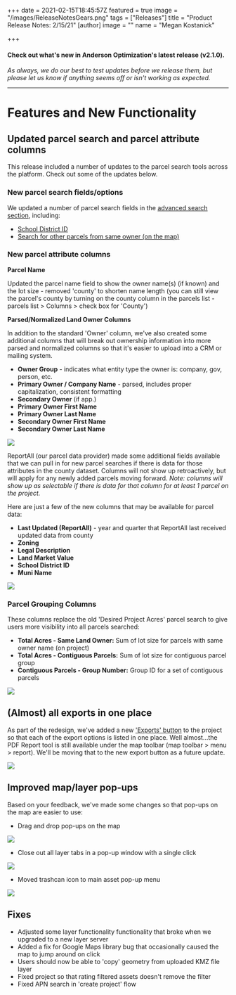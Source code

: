 +++
date = 2021-02-15T18:45:57Z
featured = true
image = "/images/ReleaseNotesGears.png"
tags = ["Releases"]
title = "Product Release Notes: 2/15/21"
[author]
image = ""
name = "Megan Kostanick"

+++
#### **Check out what's new in Anderson Optimization's latest release (v2.1.0).**

_As always, we do our best to test updates before we release them, but please let us know if anything seems off or isn't working as expected._

***

# **Features and New Functionality**

## Updated parcel search and parcel attribute columns

This release included a number of updates to the parcel search tools across the platform. Check out some of the updates below.

### New parcel search fields/options

We updated a number of parcel search fields in the [advanced search section](https://docs.andersonopt.com/prospect/search-for-land/add-parcels-based-on-proximity-min.-lot-size/search-for-parcels-by-owner-name), including:

* [School District ID](https://docs.andersonopt.com/prospect/search-for-land/add-parcels-based-on-proximity-min.-lot-size/search-for-parcels-by-owner-name)
* [Search for other parcels from same owner (on the map)](https://docs.andersonopt.com/prospect/search-for-land/add-parcels-based-on-proximity-min.-lot-size/search-for-parcels-by-owner-name)

### New parcel attribute columns

**Parcel Name**

Updated the parcel name field to show the owner name(s) (if known) and the lot size - removed 'county' to shorten name length (you can still view the parcel's county by turning on the county column in the parcels list - parcels list > Columns > check box for 'County')

**Parsed/Normalized Land Owner Columns**

In addition to the standard 'Owner' column, we've also created some additional columns that will break out ownership information into more parsed and normalized columns so that it's easier to upload into a CRM or mailing system.

* **Owner Group** - indicates what entity type the owner is: company, gov, person, etc.
* **Primary Owner / Company Name** - parsed, includes proper capitalization, consistent formatting
* **Secondary Owner** (if app.)
* **Primary Owner First Name**
* **Primary Owner Last Name**
* **Secondary Owner First Name**
* **Secondary Owner Last Name**

![](/images/owner_fields_new.png)

ReportAll (our parcel data provider) made some additional fields available  that we can pull in for new parcel searches if there is data for those attributes in the county dataset. Columns will not show up retroactively, but will apply for any newly added parcels moving forward. _Note: columns will show up as selectable if there is data for that column for at least 1 parcel on the project._

Here are just a few of the new columns that may be available for parcel data:

* **Last Updated (ReportAll)** - year and quarter that ReportAll last received updated data from county
* **Zoning**
* **Legal Description**
* **Land Market Value**
* **School District ID**
* **Muni Name**

![](/images/new_columns.png)

### Parcel Grouping Columns

These columns replace the old 'Desired Project Acres' parcel search to give users more visibility into all parcels searched:

* **Total Acres - Same Land Owner:** Sum of lot size for parcels with same owner name (on project)
* **Total Acres - Contiguous Parcels:** Sum of lot size for contiguous parcel group
* **Contiguous Parcels - Group Number:** Group ID for a set of contiguous parcels

![](/images/new_fields_2.png)

## (Almost) all exports in one place

As part of the redesign, we've added a new ['Exports' button](https://docs.andersonopt.com/prospect/export-project-data "'Exports' button") to the project so that each of the export options is listed in one place. Well almost...the PDF Report tool is still available under the map toolbar (map toolbar > menu > report). We'll be moving that to the new export button as a future update.

![](/images/exportbutton.png)

## Improved map/layer pop-ups

Based on your feedback, we've made some changes so that pop-ups on the map are easier to use:

* Drag and drop pop-ups on the map

![](/images/drag-drop-popups.png)

* Close out all layer tabs in a pop-up window with a single click

![](/images/one-click-close.png)

* Moved trashcan icon to main asset pop-up menu

![](/images/trach-icon-pop-up.png)

## Fixes

* Adjusted some layer functionality functionality that broke when we upgraded to a new layer server
* Added a fix for Google Maps library bug that occasionally caused the map to jump around on click
* Users should now be able to 'copy' geometry from uploaded KMZ file layer
* Fixed project so that rating filtered assets doesn't remove the filter
* Fixed APN search in 'create project' flow